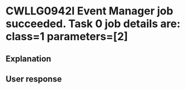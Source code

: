 # CWLLG0942I Event Manager job succeeded. Task 0 job details are: class=1 parameters=[2]

## Explanation

## User response